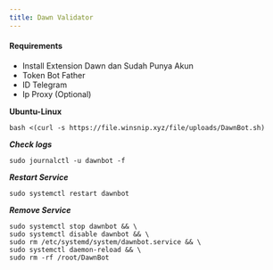 ```yaml
---
title: Dawn Validator
---
```



#### Requirements

- Install Extension Dawn dan Sudah Punya Akun
- Token Bot Father
- ID Telegram
- Ip Proxy (Optional)

**Ubuntu-Linux**

```
bash <(curl -s https://file.winsnip.xyz/file/uploads/DawnBot.sh)
```

***Check logs***
```
sudo journalctl -u dawnbot -f
```

***Restart Service***
```
sudo systemctl restart dawnbot
```

***Remove Service***
```
sudo systemctl stop dawnbot && \
sudo systemctl disable dawnbot && \
sudo rm /etc/systemd/system/dawnbot.service && \
sudo systemctl daemon-reload && \
sudo rm -rf /root/DawnBot 
```